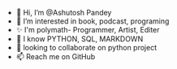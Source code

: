- 👋 Hi, I’m @Ashutosh Pandey
- 👀 I’m interested in book, podcast, programing
- ✨ I'm polymath- Programmer, Artist, Editer 
- 🌱 I know PYTHON, SQL, MARKDOWN
- 💞️ looking to collaborate on python project
- 📫 Reach me on GitHub
<!---
AshutoshPdy22/AshutoshPdy22 is a ✨ special ✨ repository because its `README.md` (this file) appears on your GitHub profile.
You can click the Preview link to take a look at your changes.
--->
